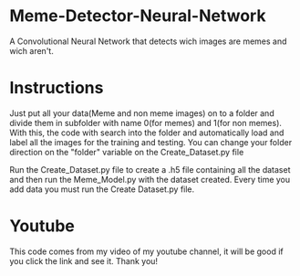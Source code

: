 # Meme-Detector-Neural-Network
A Convolutional Neural Network that detects wich images are memes and wich aren't.

# Instructions
Just put all your data(Meme and non meme images) on to a folder and divide them in subfolder with name 0(for memes) and 1(for non memes).
With this, the code with search into the folder and automatically load and label all the images for the training and testing.
You can change your folder direction on the "folder" variable on the Create_Dataset.py file

Run the Create_Dataset.py file to create a .h5 file containing all the dataset and then run the Meme_Model.py with the dataset created.
Every time you add data you must run the Create Dataset.py file.

# Youtube
This code comes from my video of my youtube channel, it will be good if you click the link and see it.
Thank you!
